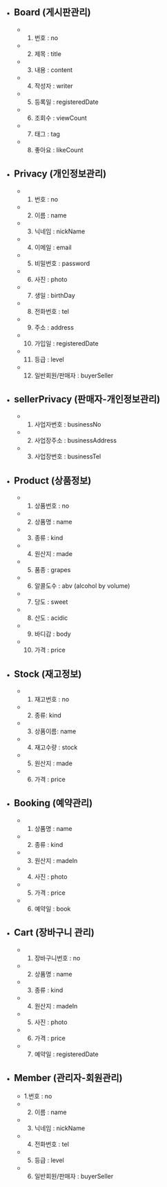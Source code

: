 - ## Board (게시판관리)
    - 1. 번호 : no
    - 2. 제목 : title
    - 3. 내용 : content
    - 4. 작성자 : writer
    - 5. 등록일 : registeredDate
    - 6. 조회수 : viewCount
    - 7. 태그 : tag
    - 8. 좋아요 : likeCount

- ## Privacy (개인정보관리)
    - 1. 번호 : no
    - 2. 이름 : name
    - 3. 닉네임 : nickName
    - 4. 이메일 : email
    - 5. 비밀번호 : password
    - 6. 사진 : photo
    - 7. 생일 : birthDay
    - 8. 전화번호 : tel
    - 9. 주소 : address
    - 10. 가입일 : registeredDate
    - 11. 등급 : level
    - 12. 일반회원/판매자 : buyerSeller

- ## sellerPrivacy (판매자-개인정보관리)
    - 1. 사업자번호 : businessNo
    - 2. 사업장주소 : businessAddress
    - 3. 사업장번호 : businessTel

- ## Product (상품정보)
    - 1. 상품번호 : no
    - 2. 상품명 : name
    - 3. 종류 : kind
    - 4. 원산지 : made
    - 5. 품종 : grapes
    - 6. 알콜도수 : abv (alcohol by volume)
    - 7. 당도 : sweet
    - 8. 산도 : acidic
    - 9. 바디감 : body
    - 10. 가격 : price 

- ## Stock (재고정보)
    - 1. 재고번호 : no
    - 2. 종류: kind
    - 3. 상품이름: name
    - 4. 재고수량 : stock
    - 5. 원산지 : made
    - 6. 가격 : price

- ## Booking (예약관리)
    - 1. 상품명 : name
    - 2. 종류 : kind
    - 3. 원산지 : madeIn
    - 4. 사진 : photo
    - 5. 가격 : price
    - 6. 예약일 : book

- ## Cart (장바구니 관리)
    - 1. 장바구니번호 : no
    - 2. 상품명 : name
    - 3. 종류 : kind
    - 4. 원산지 : madeIn
    - 5. 사진 : photo
    - 6. 가격 : price
    - 7. 예약일 : registeredDate

- ## Member (관리자-회원관리)
    - 1.번호 : no
    - 2. 이름 : name
    - 3. 닉네임 : nickName
    - 4. 전화번호 : tel
    - 5. 등급 : level
    - 6. 일반회원/판매자 : buyerSeller